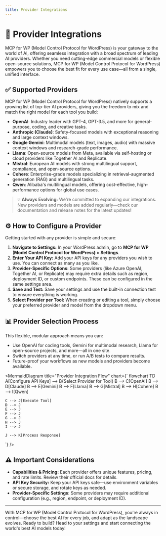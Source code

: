 ```yaml
---
title: Provider Integrations
---
```


# 🔌 Provider Integrations

MCP for WP (Model Control Protocol for WordPress) is your gateway to the world of AI, offering seamless integration with a broad spectrum of leading AI providers. Whether you need cutting-edge commercial models or flexible open-source solutions, MCP for WP (Model Control Protocol for WordPress) empowers you to choose the best fit for every use case—all from a single, unified interface.

## <strong>✅ Supported Providers</strong>

MCP for WP (Model Control Protocol for WordPress) natively supports a growing list of top-tier AI providers, giving you the freedom to mix and match the right model for each tool you build:

- **OpenAI**: Industry leader with GPT-4, GPT-3.5, and more for general-purpose, coding, and creative tasks.
- **Anthropic (Claude)**: Safety-focused models with exceptional reasoning and large context windows.
- **Google Gemini**: Multimodal models (text, images, audio) with massive context windows and research-grade performance.
- **Llama**: Open-source models from Meta, available via self-hosting or cloud providers like Together AI and Replicate.
- **Mistral**: European AI models with strong multilingual support, compliance, and open-source options.
- **Cohere**: Enterprise-grade models specializing in retrieval-augmented generation (RAG) and multilingual tasks.
- **Qwen**: Alibaba's multilingual models, offering cost-effective, high-performance options for global use cases.

> 💡 **Always Evolving:** We're committed to expanding our integrations. New providers and models are added regularly—check our documentation and release notes for the latest updates!

## <strong>⚙️ How to Configure a Provider</strong>

Getting started with any provider is simple and secure:

1. **Navigate to Settings:** In your WordPress admin, go to **MCP for WP (Model Control Protocol for WordPress) > Settings**.
2. **Enter Your API Key:** Add your API keys for any providers you wish to use. You can connect as many as you like.
3. **Provider-Specific Options:** Some providers (like Azure OpenAI, Together AI, or Replicate) may require extra details such as region, deployment ID, or custom endpoints. These can be configured in the same settings area.
4. **Save and Test:** Save your settings and use the built-in connection test to ensure everything is working.
5. **Select Provider per Tool:** When creating or editing a tool, simply choose your preferred provider and model from the dropdown menu.

## <strong>📊 Provider Selection Process</strong>

This flexible, modular approach means you can:
- Use OpenAI for coding tools, Gemini for multimodal research, Llama for open-source projects, and more—all in one site.
- Switch providers at any time, or run A/B tests to compare results.
- Future-proof your workflows as new models and providers become available.

<MermaidDiagram 
  title="Provider Integration Flow"
  chart={`
flowchart TD
    A[Configure API Keys] --> B{Select Provider for Tool}
    B --> C[OpenAI]
    B --> D[Claude]
    B --> E[Gemini]
    B --> F[Llama]
    B --> G[Mistral]
    B --> H[Cohere]
    B --> I[Qwen]

    C --> J[Execute Tool]
    D --> J
    E --> J
    F --> J
    G --> J
    H --> J
    I --> J

    J --> K[Process Response]
  `}
/>

## <strong>⚠️ Important Considerations</strong>

- **Capabilities & Pricing:** Each provider offers unique features, pricing, and rate limits. Review their official docs for details.
- **API Key Security:** Keep your API keys safe—use environment variables or secure storage, and rotate keys as needed.
- **Provider-Specific Settings:** Some providers may require additional configuration (e.g., region, endpoint, or deployment ID).

---

With MCP for WP (Model Control Protocol for WordPress), you're always in control—choose the best AI for every job, and adapt as the landscape evolves. Ready to build? Head to your settings and start connecting the world's best AI models today! 